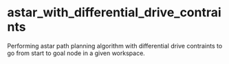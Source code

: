 # astar_with_differential_drive_contraints
Performing astar path planning algorithm with differential drive contraints to go from start to goal node in a given workspace.
